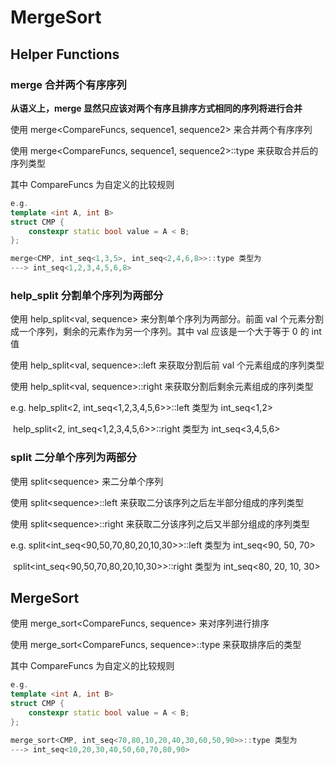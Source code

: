 # MergeSort

## Helper Functions

### merge 合并两个有序序列

**从语义上，merge 显然只应该对两个有序且排序方式相同的序列将进行合并**

使用 merge\<CompareFuncs, sequence1, sequence2\> 来合并两个有序序列

使用 merge\<CompareFuncs, sequence1, sequence2\>::type 来获取合并后的序列类型

其中 CompareFuncs 为自定义的比较规则

```c++
e.g.
template <int A, int B>
struct CMP {
    constexpr static bool value = A < B;
};

merge<CMP, int_seq<1,3,5>, int_seq<2,4,6,8>>::type 类型为
---> int_seq<1,2,3,4,5,6,8>
```



### help_split 分割单个序列为两部分

使用 help_split\<val, sequence\> 来分割单个序列为两部分。前面 val 个元素分割成一个序列，剩余的元素作为另一个序列。其中 val 应该是一个大于等于 0 的 int 值

使用  help_split\<val, sequence\>::left 来获取分割后前 val 个元素组成的序列类型

使用 help_split\<val, sequence\>::right 来获取分割后剩余元素组成的序列类型

e.g. help_split\<2, int_seq<1,2,3,4,5,6>\>::left 类型为 int_seq\<1,2\>

​		help_split\<2, int_seq<1,2,3,4,5,6>\>::right 类型为 int_seq\<3,4,5,6\>



### split 二分单个序列为两部分

使用 split\<sequence\> 来二分单个序列

使用 split\<sequence\>::left 来获取二分该序列之后左半部分组成的序列类型

使用 split\<sequence\>::right 来获取二分该序列之后又半部分组成的序列类型

e.g. split\<int_seq\<90,50,70,80,20,10,30\>\>::left 类型为 int_seq\<90, 50, 70\>

​		split\<int_seq\<90,50,70,80,20,10,30\>\>::right 类型为 int_seq\<80, 20, 10, 30\>



## MergeSort

使用 merge_sort\<CompareFuncs, sequence\> 来对序列进行排序

使用 merge_sort\<CompareFuncs, sequence\>::type 来获取排序后的类型

其中 CompareFuncs 为自定义的比较规则

```c++
e.g.
template <int A, int B>
struct CMP {
    constexpr static bool value = A < B;
};

merge_sort<CMP, int_seq<70,80,10,20,40,30,60,50,90>>::type 类型为
---> int_seq<10,20,30,40,50,60,70,80,90>
```

